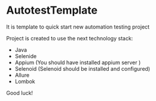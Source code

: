 # AutotestTemplate
It is template to quick start new automation testing project

Project is created to use the next technology stack:

* Java
* Selenide
* Appium (You should have installed appium server )
* Selenoid (Selenoid should be installed and configured)
* Allure
* Lombok

Good luck!
